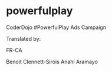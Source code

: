 powerfulplay
============

CoderDojo #PowerfulPlay Ads Campaign

Translated by:

FR-CA

Benoit Clennett-Sirois
Anahí Aramayo

